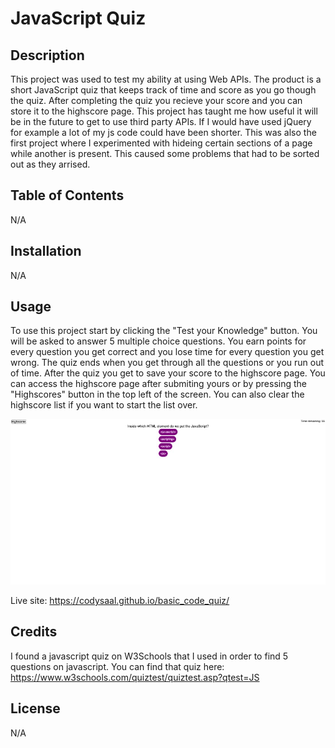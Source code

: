 # JavaScript Quiz

## Description

This project was used to test my ability at using Web APIs. The product is a short JavaScript quiz that keeps track of time and score as you go though the quiz. After completing the quiz you recieve your score and you can store it to the highscore page.  This project has taught me how useful it will be in the future to get to use third party APIs. If I would have used jQuery for example a lot of my js code could have been shorter. This was also the first project where I experimented with hideing certain sections of a page while another is present. This caused some problems that had to be sorted out as they arrised.

## Table of Contents

N/A

## Installation

N/A

## Usage

To use this project start by clicking the "Test your Knowledge" button. You will be asked to answer 5 multiple choice questions. You earn points for every question you get correct and you lose time for every question you get wrong. The quiz ends when you get through all the questions or you run out of time. After the quiz you get to save your score to the highscore page. You can access the highscore page after submiting yours or by pressing the "Highscores" button in the top left of the screen. You can also clear the highscore list if you want to start the list over.

![Site Screenshot](assets/images/coding_quiz.png)

Live site: https://codysaal.github.io/basic_code_quiz/


## Credits

I found a javascript quiz on W3Schools that I used in order to find 5 questions on javascript. You can find that quiz here: https://www.w3schools.com/quiztest/quiztest.asp?qtest=JS 

## License

N/A

